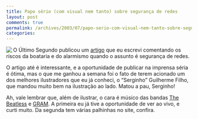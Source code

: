 ```yaml
---
title: Papo sério (com visual nem tanto) sobre segurança de redes
layout: post
comments: true
permalink: /archives/2003/07/papo-serio-com-visual-nem-tanto-sobre-seguranca-de-redes.html
categories:
---
```

<img src=//chester.me/img/blig/chester_serginho.jpg align=left border=0>O Último Segundo publicou um <a href=http://ultimosegundo.ig.com.br/useg/economia/mundovirtual/artigo/0,,1259617,00.html >artigo</a> que eu escrevi comentando os riscos da boataria e do alarmismo quando o assunto é segurança de redes.

O artigo até é interessante, e a oportunidade de publicar na imprensa séria é ótima, mas o que me ganhou a semana foi o fato de terem acionado um dos melhores ilustradores que eu já conheci, o &#8220;Serginho&#8221; Guilherme Filho, que mandou muito bem na ilustração ao lado. Matou a pau, Serginho!

Ah, vale lembrar que, além de ilustrar, o cara é músico das bandas <a href=http://thebeatless.hpg.ig.com.br >The Beatless</a> e <a href=http://gram.mosva.com.br/ >GRAM</a>. A primeira eu já tive a oportunidade de ver ao vivo, e curti muito. Da segunda tem várias palhinhas no site, confira.

</tr> </table>



<table width=100% border=0 cellspacing=0 cellpadding=0>
